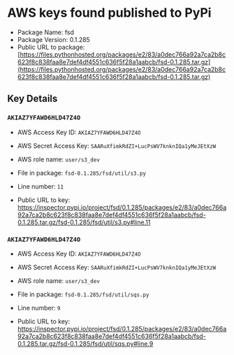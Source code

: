 # AWS keys found published to PyPi

* Package Name: fsd
* Package Version: 0.1.285
* Public URL to package: [https://files.pythonhosted.org/packages/e2/83/a0dec766a92a7ca2b8c623f8c838faa8e7def4df4551c636f5f28a1aabcb/fsd-0.1.285.tar.gz](https://files.pythonhosted.org/packages/e2/83/a0dec766a92a7ca2b8c623f8c838faa8e7def4df4551c636f5f28a1aabcb/fsd-0.1.285.tar.gz)

## Key Details

### `AKIAZ7YFAWD6HLD47Z4O`

* AWS Access Key ID: `AKIAZ7YFAWD6HLD47Z4O`
* AWS Secret Access Key: `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` 
* AWS role name: `user/s3_dev`
* File in package: `fsd-0.1.285/fsd/util/s3.py`
* Line number: `11`

* Public URL to key: https://inspector.pypi.io/project/fsd/0.1.285/packages/e2/83/a0dec766a92a7ca2b8c623f8c838faa8e7def4df4551c636f5f28a1aabcb/fsd-0.1.285.tar.gz/fsd-0.1.285/fsd/util/s3.py#line.11



### `AKIAZ7YFAWD6HLD47Z4O`

* AWS Access Key ID: `AKIAZ7YFAWD6HLD47Z4O`
* AWS Secret Access Key: `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` 
* AWS role name: `user/s3_dev`
* File in package: `fsd-0.1.285/fsd/util/sqs.py`
* Line number: `9`

* Public URL to key: https://inspector.pypi.io/project/fsd/0.1.285/packages/e2/83/a0dec766a92a7ca2b8c623f8c838faa8e7def4df4551c636f5f28a1aabcb/fsd-0.1.285.tar.gz/fsd-0.1.285/fsd/util/sqs.py#line.9


